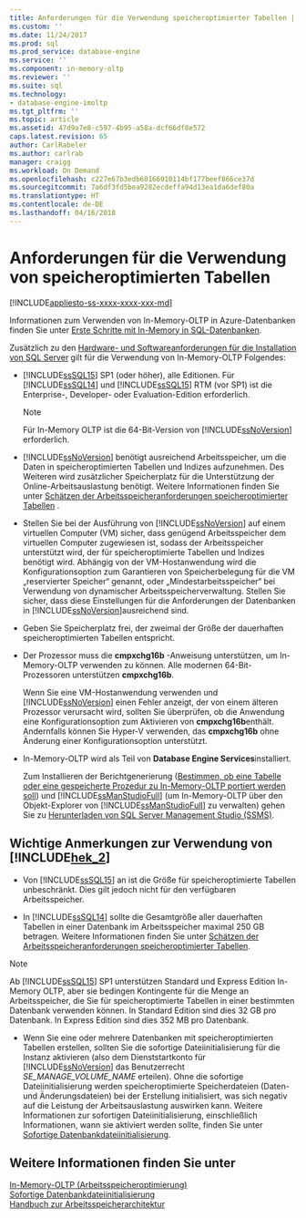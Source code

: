 ```yaml
---
title: Anforderungen für die Verwendung speicheroptimierter Tabellen | Microsoft-Dokumentation
ms.custom: ''
ms.date: 11/24/2017
ms.prod: sql
ms.prod_service: database-engine
ms.service: ''
ms.component: in-memory-oltp
ms.reviewer: ''
ms.suite: sql
ms.technology:
- database-engine-imoltp
ms.tgt_pltfrm: ''
ms.topic: article
ms.assetid: 47d9a7e8-c597-4b95-a58a-dcf66df8e572
caps.latest.revision: 65
author: CarlRabeler
ms.author: carlrab
manager: craigg
ms.workload: On Demand
ms.openlocfilehash: c227e67b3edb60166910114bf177beef866ce37d
ms.sourcegitcommit: 7a6df3fd5bea9282ecdeffa94d13ea1da6def80a
ms.translationtype: HT
ms.contentlocale: de-DE
ms.lasthandoff: 04/16/2018
---
```

# <a name="requirements-for-using-memory-optimized-tables"></a>Anforderungen für die Verwendung von speicheroptimierten Tabellen
[!INCLUDE[appliesto-ss-xxxx-xxxx-xxx-md](../../includes/appliesto-ss-xxxx-xxxx-xxx-md.md)]

  Informationen zum Verwenden von In-Memory-OLTP in Azure-Datenbanken finden Sie unter [Erste Schritte mit In-Memory in SQL-Datenbanken](http://azure.microsoft.com/documentation/articles/sql-database-in-memory/).  
  
 Zusätzlich zu den [Hardware- und Softwareanforderungen für die Installation von SQL Server](../../sql-server/install/hardware-and-software-requirements-for-installing-sql-server.md) gilt für die Verwendung von In-Memory-OLTP Folgendes:  
  
-   [!INCLUDE[ssSQL15](../../includes/sssql15-md.md)] SP1 (oder höher), alle Editionen. Für [!INCLUDE[ssSQL14](../../includes/sssql14-md.md)] und [!INCLUDE[ssSQL15](../../includes/sssql15-md.md)] RTM (vor SP1) ist die Enterprise-, Developer- oder Evaluation-Edition erforderlich.
    
    > [!NOTE]
    > Für In-Memory OLTP ist die 64-Bit-Version von [!INCLUDE[ssNoVersion](../../includes/ssnoversion-md.md)] erforderlich.  
  
-   [!INCLUDE[ssNoVersion](../../includes/ssnoversion-md.md)] benötigt ausreichend Arbeitsspeicher, um die Daten in speicheroptimierten Tabellen und Indizes aufzunehmen. Des Weiteren wird zusätzlicher Speicherplatz für die Unterstützung der Online-Arbeitsauslastung benötigt. Weitere Informationen finden Sie unter [Schätzen der Arbeitsspeicheranforderungen speicheroptimierter Tabellen](../../relational-databases/in-memory-oltp/estimate-memory-requirements-for-memory-optimized-tables.md) .  

-   Stellen Sie bei der Ausführung von [!INCLUDE[ssNoVersion](../../includes/ssnoversion-md.md)] auf einem virtuellen Computer (VM) sicher, dass genügend Arbeitsspeicher dem virtuellen Computer zugewiesen ist, sodass der Arbeitsspeicher unterstützt wird, der für speicheroptimierte Tabellen und Indizes benötigt wird. Abhängig von der VM-Hostanwendung wird die Konfigurationsoption zum Garantieren von Speicherbelegung für die VM „reservierter Speicher“ genannt, oder „Mindestarbeitsspeicher“ bei Verwendung von dynamischer Arbeitsspeicherverwaltung. Stellen Sie sicher, dass diese Einstellungen für die Anforderungen der Datenbanken in [!INCLUDE[ssNoVersion](../../includes/ssnoversion-md.md)]ausreichend sind.
  
-   Geben Sie Speicherplatz frei, der zweimal der Größe der dauerhaften speicheroptimierten Tabellen entspricht.  
  
-   Der Prozessor muss die **cmpxchg16b** -Anweisung unterstützen, um In-Memory-OLTP verwenden zu können. Alle modernen 64-Bit-Prozessoren unterstützen **cmpxchg16b**.  
  
     Wenn Sie eine VM-Hostanwendung verwenden und [!INCLUDE[ssNoVersion](../../includes/ssnoversion-md.md)] einen Fehler anzeigt, der von einem älteren Prozessor verursacht wird, sollten Sie überprüfen, ob die Anwendung eine Konfigurationsoption zum Aktivieren von **cmpxchg16b**enthält. Andernfalls können Sie Hyper-V verwenden, das **cmpxchg16b** ohne Änderung einer Konfigurationsoption unterstützt.  
  
-   In-Memory-OLTP wird als Teil von **Database Engine Services**installiert.  
  
     Zum Installieren der Berichtgenerierung ([Bestimmen, ob eine Tabelle oder eine gespeicherte Prozedur zu In-Memory-OLTP portiert werden soll](../../relational-databases/in-memory-oltp/determining-if-a-table-or-stored-procedure-should-be-ported-to-in-memory-oltp.md)) und [!INCLUDE[ssManStudioFull](../../includes/ssmanstudiofull-md.md)] (um In-Memory-OLTP über den Objekt-Explorer von [!INCLUDE[ssManStudioFull](../../includes/ssmanstudiofull-md.md)] zu verwalten) gehen Sie zu [Herunterladen von SQL Server Management Studio (SSMS)](../../ssms/download-sql-server-management-studio-ssms.md).   
  
## <a name="important-notes-on-using-includehek2includeshek-2-mdmd"></a>Wichtige Anmerkungen zur Verwendung von [!INCLUDE[hek_2](../../includes/hek-2-md.md)]  
  
-   Von [!INCLUDE[ssSQL15](../../includes/sssql15-md.md)] an ist die Größe für speicheroptimierte Tabellen unbeschränkt. Dies gilt jedoch nicht für den verfügbaren Arbeitsspeicher. 

-   In [!INCLUDE[ssSQL14](../../includes/sssql14-md.md)] sollte die Gesamtgröße aller dauerhaften Tabellen in einer Datenbank im Arbeitsspeicher maximal 250 GB betragen. Weitere Informationen finden Sie unter [Schätzen der Arbeitsspeicheranforderungen speicheroptimierter Tabellen](../../relational-databases/in-memory-oltp/estimate-memory-requirements-for-memory-optimized-tables.md).  

> [!NOTE]
> Ab [!INCLUDE[ssSQL15](../../includes/sssql15-md.md)] SP1 unterstützen Standard und Express Edition In-Memory OLTP, aber sie bedingen Kontingente für die Menge an Arbeitsspeicher, die Sie für speicheroptimierte Tabellen in einer bestimmten Datenbank verwenden können. In Standard Edition sind dies 32 GB pro Datenbank. In Express Edition sind dies 352 MB pro Datenbank. 
  
-   Wenn Sie eine oder mehrere Datenbanken mit speicheroptimierten Tabellen erstellen, sollten Sie die sofortige Dateiinitialisierung für die Instanz aktivieren (also dem Dienststartkonto für [!INCLUDE[ssNoVersion](../../includes/ssnoversion-md.md)] das Benutzerrecht *SE_MANAGE_VOLUME_NAME* erteilen). Ohne die sofortige Dateiinitialisierung werden speicheroptimierte Speicherdateien (Daten- und Änderungsdateien) bei der Erstellung initialisiert, was sich negativ auf die Leistung der Arbeitsauslastung auswirken kann. Weitere Informationen zur sofortigen Dateiinitialisierung, einschließlich Informationen, wann sie aktiviert werden sollte, finden Sie unter [Sofortige Datenbankdateiinitialisierung](../../relational-databases/databases/database-instant-file-initialization.md).
  
## <a name="see-also"></a>Weitere Informationen finden Sie unter  
 [In-Memory-OLTP &#40;Arbeitsspeicheroptimierung&#41;](../../relational-databases/in-memory-oltp/in-memory-oltp-in-memory-optimization.md)  
 [Sofortige Datenbankdateiinitialisierung](../../relational-databases/databases/database-instant-file-initialization.md)  
 [Handbuch zur Arbeitsspeicherarchitektur](../../relational-databases/memory-management-architecture-guide.md)
  
